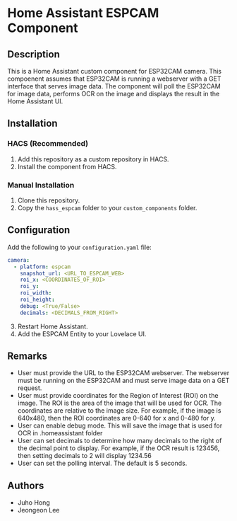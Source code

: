 # Home Assistant ESPCAM Component

## Description

This is a Home Assistant custom component for ESP32CAM camera. 
This compoenent assumes that ESP32CAM is running a webserver with a GET interface that serves 
image data. The component will poll the ESP32CAM for image data, performs OCR on the image and
displays the result in the Home Assistant UI.


## Installation

### HACS (Recommended)
1. Add this repository as a custom repository in HACS.
2. Install the component from HACS.

### Manual Installation
1. Clone this repository.
2. Copy the `hass_espcam` folder to your `custom_components` folder. 

## Configuration 

Add the following to your `configuration.yaml` file:

```yaml
camera:
  - platform: espcam
    snapshot_url: <URL_TO_ESPCAM_WEB>
    roi_x: <COORDINATES_OF_ROI>
    roi_y:
    roi_width:
    roi_height:
    debug: <True/False>
    decimals: <DECIMALS_FROM_RIGHT>
```

3. Restart Home Assistant.
4. Add the ESPCAM Entity to your Lovelace UI.

## Remarks

- User must provide the URL to the ESP32CAM webserver. The webserver must be running on the ESP32CAM and
  must serve image data on a GET request.
- User must provide coordinates for the Region of Interest (ROI) on the image. The ROI is the area of the
  image that will be used for OCR. The coordinates are relative to the image size. For example, if the
  image is 640x480, then the ROI coordinates are 0-640 for x and 0-480 for y.
- User can enable debug mode. This will save the image that is used for OCR in .homeassistant folder
- User can set decimals to determine how many decimals to the right of the decimal point to display. For
  example, if the OCR result is 123456, then setting decimals to 2 will display 1234.56
- User can set the polling interval. The default is 5 seconds.


## Authors
- Juho Hong
- Jeongeon Lee